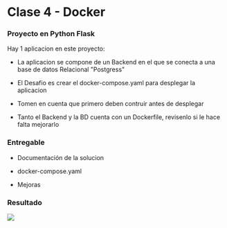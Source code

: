 # Clase 4 - Docker

### Proyecto en Python Flask

Hay 1 aplicacion en este proyecto:

- La aplicacion se compone de un Backend en el que se conecta a una base de datos Relacional "Postgress"

- El Desafio es crear el docker-compose.yaml para desplegar la aplicacion

- Tomen en cuenta que primero deben contruir antes de desplegar

- Tanto el Backend y la BD cuenta con un Dockerfile, revisenlo si le hace falta mejorarlo

### Entregable

- Documentación de la solucion

- docker-compose.yaml

- Mejoras

### Resultado 

![](../assets/2.png)

